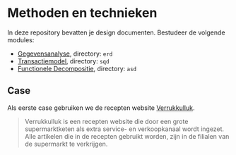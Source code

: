 # Methoden en technieken
In deze repository bevatten je design documenten.
Bestudeer de volgende modules: 

* [Gegevensanalyse](http://localhost:3000/essentials/Datamodel/architecture), directory: `erd`
* [Transactiemodel](http://localhost:3000/essentials/transaction-model/intro), directory: `sqd`
* [Functionele Decompositie](http://localhost:3000/essentials/decomposition/intro), directory: `asd`

## Case 
Als eerste case gebruiken we de recepten website [Verrukkulluk](https://e-learning.educom.nu/cases/verrukkulluk/intro). 

> Verrukkulluk is een recepten website die door een grote supermarktketen als extra service- en verkoopkanaal wordt ingezet. Alle artikelen die in de recepten gebruikt worden, zijn in de filialen van de supermarkt te verkrijgen.